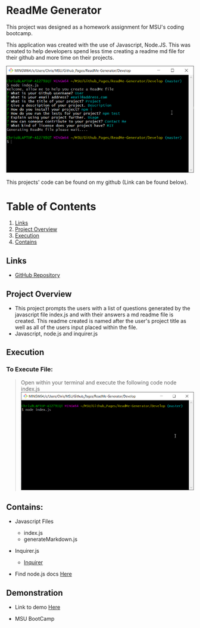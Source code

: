 # ReadMe Generator

This project was designed as a homework assignment for MSU's coding bootcamp. 

This application was created with the use of Javascript, Node.JS. This was created to help developers spend less time creating a readme md file for their github and more time on their projects.

![ProgramPreview](./Develop/utils/Images/promptsPreview.png)

This projects' code can be found on my github (Link can be found below).

# Table of Contents
1. [Links](#Links)
2. [Project Overview](#projectoverview)
3. [Execution](#Execution)
4. [Contains](#Contains)


## Links

* [GitHub Repository](https://github.com/CMarcano7/ReadMe-Generator)

## Project Overview <a name="projectoverview"></a>

* This project prompts the users with a list of questions generated by the javascript file index.js and with their answers a md readme file is created. This readme created is named after the user's project title as well as all of the users input placed within the file.
* Javascript, node.js and inquirer.js

## Execution
### To Execute File:
> Open within your terminal and execute the following code node index.js 
![RunCodePreview](./Develop/utils/Images/runPreview.png)

## Contains: 
* Javascript Files
    * index.js
    * generateMarkdown.js 

* Inquirer.js
    * [Inquirer](https://www.npmjs.com/package/inquirer)

* Find node.js docs [Here](https://nodejs.org/dist/latest-v14.x/docs/api/)

## Demonstration

* Link to demo [Here](https://drive.google.com/file/d/1lNAuq1yT7ge_nX41QQVocUw9VBXP-RzW/view?usp=sharing)

* MSU BootCamp